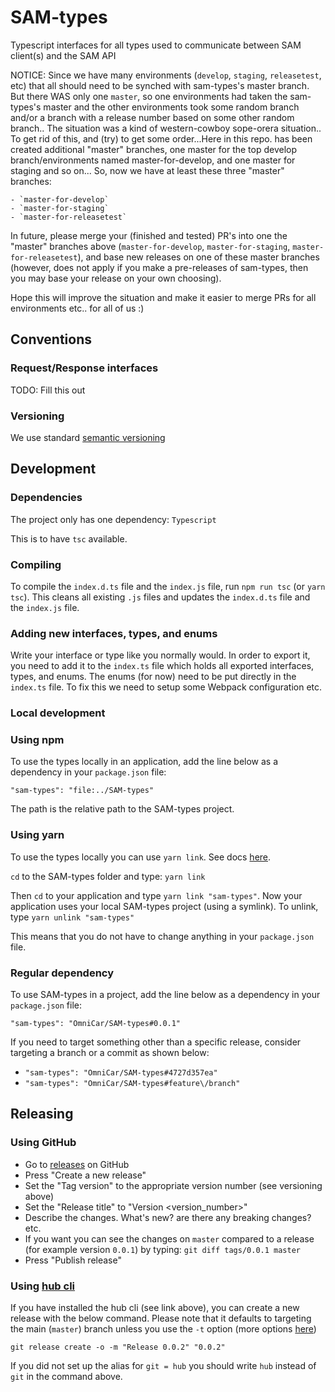 # SAM-types

Typescript interfaces for all types used to communicate between SAM client(s) and the SAM API

NOTICE:
Since we have many environments (`develop`, `staging`, `releasetest`, etc) that all should need to be synched with sam-types's master branch. But there WAS only one `master`, so one environments had taken the sam-types's master and the other environments took some random branch and/or a branch with a release number based on some other random branch.. The situation was a kind of western-cowboy sope-orera situation.. To get rid of this, and (try) to get some order...Here in this repo. has been created additional "master" branches, one master for the top develop branch/environments named master-for-develop, and one master for staging and so on... So, now we have at least these three "master" branches:

    - `master-for-develop`
    - `master-for-staging`
    - `master-for-releasetest`

In future, please merge your (finished and tested) PR's into one the "master" branches above (`master-for-develop`, `master-for-staging`, `master-for-releasetest`), and base new releases on one of these master branches (however, does not apply if you make a pre-releases of sam-types, then you may base your release on your own choosing).

Hope this will improve the situation and make it easier to merge PRs for all environments etc.. for all of us :)

## Conventions

### Request/Response interfaces
TODO: Fill this out

### Versioning

We use standard [semantic versioning](https://semver.org/)

## Development
### Dependencies
The project only has one dependency: `Typescript`

This is to have `tsc` available.

### Compiling

To compile the `index.d.ts` file and the `index.js` file, run `npm run tsc` (or `yarn tsc`). This cleans all existing `.js` files and updates the `index.d.ts` file and the `index.js` file.

### Adding new interfaces, types, and enums

Write your interface or type like you normally would. In order to export it, you need to add it to the `index.ts` file which holds all exported interfaces, types, and enums. The enums (for now) need to be put directly in the `index.ts` file. To fix this we need to setup some Webpack configuration etc.

### Local development

### Using npm
To use the types locally in an application, add the line below as a dependency in your `package.json` file:

`"sam-types": "file:../SAM-types"`

The path is the relative path to the SAM-types project.
### Using yarn
To use the types locally you can use `yarn link`. See docs [here](https://yarnpkg.com/lang/en/docs/cli/link/).

`cd` to the SAM-types folder and type: `yarn link`

Then `cd` to your application and type `yarn link "sam-types"`. Now your application uses your local SAM-types project (using a symlink). To unlink, type `yarn unlink "sam-types"`

This means that you do not have to change anything in your `package.json` file.

### Regular dependency
To use SAM-types in a project, add the line below as a dependency in your `package.json` file:

`"sam-types": "OmniCar/SAM-types#0.0.1"`

If you need to target something other than a specific release, consider targeting a branch or a commit as shown below:

* `"sam-types": "OmniCar/SAM-types#4727d357ea"`
* `"sam-types": "OmniCar/SAM-types#feature\/branch"`

## Releasing

### Using GitHub

* Go to [releases](https://github.com/OmniCar/SAM-types/releases) on GitHub
* Press "Create a new release"
* Set the "Tag version" to the appropriate version number (see versioning above)
* Set the "Release title" to "Version <version_number>"
* Describe the changes. What's new? are there any breaking changes? etc.
* If you want you can see the changes on `master` compared to a release (for example version `0.0.1`) by typing: `git diff tags/0.0.1 master`
* Press "Publish release"

### Using [hub cli](https://github.com/github/hub)

If you have installed the hub cli (see link above), you can create a new release with the below command. Please note that it defaults to targeting the main (`master`) branch unless you use the `-t` option (more options [here](https://github.com/github/hub/blob/master/commands/release.go))

`git release create -o -m "Release 0.0.2" "0.0.2"`

If you did not set up the alias for `git = hub` you should write `hub` instead of `git` in the command above.

